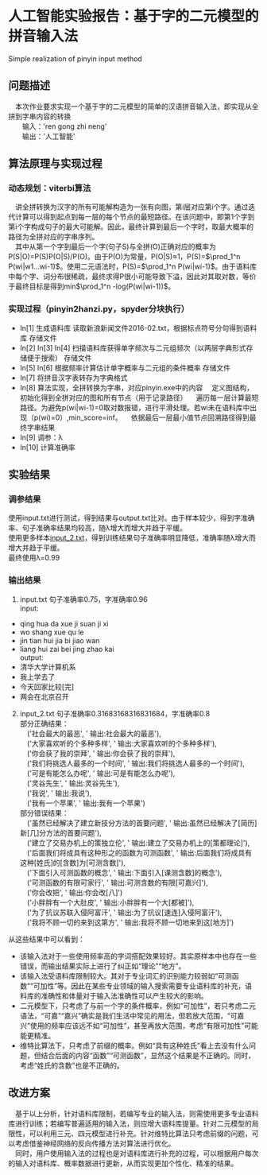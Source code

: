 
# 人工智能实验报告：基于字的二元模型的拼音输入法
Simple realization of pinyin input method
## 问题描述
&emsp;本次作业要求实现一个基于字的二元模型的简单的汉语拼音输入法，即实现从全拼到字串内容的转换  
&emsp;&emsp;输入：'ren gong zhi neng'  
&emsp;&emsp;输出：'人工智能'  
  
## 算法原理与实现过程
### 动态规划：viterbi算法
&emsp;讲全拼转换为汉字的所有可能解构造为一张有向图，第i层对应第i个字。通过迭代计算可以得到起点到每一层的每个节点的最短路径。在该问题中，即第1个字到第i个字构成句子的最大可能解。因此，最终计算到最后一个字时，取最大概率的路径为全拼对应的字串序列。  
&emsp;其中从第一个字到最后一个字(句子S)与全拼(O)正确对应的概率为P(S|O)=P(S)P(O|S)/P(O)。由于P(O)为常量，P(O|S)≈1，P(S)=$\prod_1^n P(wi|w1...wi-1)$。使用二元语法时，P(S)=$\prod_1^n P(wi|wi-1)$。由于语料库中每个字、词分布很稀疏，最终求得P很小可能导致下溢，因此对其取对数，等价于最终目标是得到min$\prod_1^n -log(P(wi|wi-1))$。  
  
### 实现过程（pinyin2hanzi.py，spyder分块执行）
* In[1] 生成语料库 读取新浪新闻文件2016-02.txt，根据标点符号分句得到语料库 存储文件
* In[2] In[3] In[4] 扫描语料库获得单字频次与二元组频次（以两层字典形式存储便于搜索） 存储文件
* In[5] In[6] 根据频率计算估计单字概率与二元组的条件概率 存储文件
* In[7] 将拼音汉字表转存为字典格式
* In[8] 算法实现，全拼转换为字串，对应pinyin.exe中的内容
&emsp;定义图结构，初始化得到全拼对应的图和所有节点（用于记录路径）
&emsp;遍历每一层计算最短路径。为避免p(wi|wi-1)=0取对数报错，进行平滑处理。若wi未在语料库中出现（p(wi)=0）,min_score=inf。
&emsp;依据最后一层最小值节点回溯路径得到最终字串结果
* In[9] 调参：λ
* In[10] 计算准确率
  
## 实验结果
### 调参结果
使用input.txt进行测试，得到结果与output.txt比对。由于样本较少，得到字准确率、句子准确率结果均较高，随λ增大而增大并趋于平缓。  
使用更多样本[input_2.txt](https://github.com/AlexFxw/simple-pinyin-input/blob/master/data/input.txt)，得到训练结果句子准确率明显降低，准确率随λ增大而增大并趋于平缓。  
最终使用λ=0.99
  
### 输出结果
1. input.txt 句子准确率0.75，字准确率0.96  
input: 
* qing hua da xue ji suan ji xi
* wo shang xue qu le
* jin tian hui jia bi jiao wan
* liang hui zai bei jing zhao kai  
output:
* 清华大学计算机系
* 我上学去了
* 今天回家比较[完]
* 两会在北京召开
2. input_2.txt 句子准确率0.31683168316831684，字准确率0.8  
部分正确结果：  
&emsp;('社会最大的最恶', ' 输出:社会最大的最恶'),   
&emsp;('大家喜欢听的个多种多样', ' 输出:大家喜欢听的个多种多样'),  
&emsp;('你会获了我的崇拜', ' 输出:你会获了我的崇拜'),   
&emsp;('我们将挑选人最多的一个时间', ' 输出:我们将挑选人最多的一个时间'),  
&emsp;('可是有能怎么办呢', ' 输出:可是有能怎么办呢'),  
&emsp;('灵谷先生', ' 输出:灵谷先生'),  
&emsp;('我说', ' 输出:我说'),   
&emsp;('我有一个苹果', ' 输出:我有一个苹果')  
部分错误结果：  
&emsp;('虽然已经解决了建立新技分方法的首要问题', ' 输出:虽然已经解决了[简历]新[几]分方法的首要问题'),  
&emsp;('建立了交易办机上的策独立伦', ' 输出:建立了交易办机上的[策都理论]'),  
&emsp;('后面我们将成具有这种形之的函数为可测函数', ' 输出:后面我们将成具有这种[姓氏]的[含数]为[可测含数]'),  
&emsp;('下面引入可测函数的概念', ' 输出:下面引入[课测含数]的概念'),  
&emsp;('可测函数的有限可家行', ' 输出:可测含数的有限[可嘉兴]'),  
&emsp;('你会改把', ' 输出:你会改[八]')  
&emsp;('小胖胖有一个大肚皮', ' 输出:小胖胖有一个大[都被]'),  
&emsp;('为了抗议苏联入侵阿富汗', ' 输出:为了抗议[速连]入侵阿富汗'),  
&emsp;('我将不顾一切的来到这第方', ' 输出:我将不顾一切地来到这[地方]')  
  
从这些结果中可以看到：  
* 该输入法对于一些使用频率高的字词搭配效果较好。其实原样本中也存在一些错误，而输出结果实际上进行了纠正如“理论”“地方”。
* 该输入法受语料库限制较大。其对于专业词汇的识别能力较弱如“可测函数”“可加性”等。因此在某些专业领域的输入搜索需要专业语料库的补充，语料库的准确性和体量对于输入法准确性可以产生较大的影响。
* 二元模型下，只考虑了与前一个字的条件概率，例如“可加性”，若只考虑二元语法，“可嘉”“嘉兴”确实是我们生活中常见的用法，但若放大范围，“可嘉兴”使用的频率应该远不如“可加性”，甚至再放大范围，考虑“有限可加性”可能能更精准。  
* 维特比算法下，只考虑了前缀的概率。例如“具有这种姓氏”看上去没有什么问题，但结合后面的内容“函数”“可测函数”，显然这个结果是不正确的。同时，考虑“姓氏的含数”也是不正确的。

## 改进方案
&emsp;基于以上分析，针对语料库限制，若编写专业的输入法，则需使用更多专业语料库进行训练；若编写普遍适用的输入法，则应增大语料库提量。针对二元模型的局限性，可以利用三元、四元模型进行补充。针对维特比算法只考虑前缀的问题，可以考虑借鉴神经网络的反向传播方法对算法进行优化。  
&emsp;同时，用户使用输入法的过程也是对语料库进行补充的过程，可以根据用户每次的输入对语料库、概率数据进行更新，从而实现更加个性化、精准的结果。
